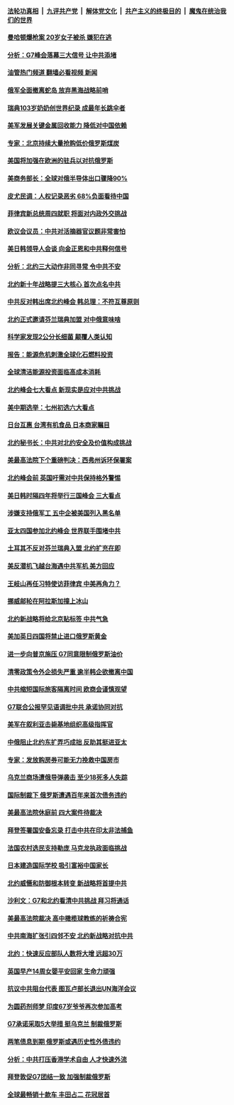 ####  [法轮功真相](../../../../basic/blob/master/README.md?t=07010031) &nbsp;|&nbsp; [九评共产党](../../../../9ping.md/blob/master/README.md?t=07010031) &nbsp;|&nbsp; [解体党文化](../../../../jtdwh.md/blob/master/README.md?t=07010031)  &nbsp;|&nbsp; [共产主义的终极目的](../../../../gczydzjmd.md/blob/master/README.md?t=07010031) &nbsp;|&nbsp; [魔鬼在统治我们的世界](../../../../mgztzwmdsj.md/blob/master/README.md?t=07010031) 

#### [曼哈顿爆枪案 20岁女子被杀 嫌犯在逃](../pages/nsc418/n13770797.md?t=07010031) 

#### [分析：G7峰会落幕三大信号 让中共添堵](../pages/nsc418/n13770331.md?t=07010031) 

#### [油管热门频道 翻墙必看视频 新闻](http://45.76.130.85:81/youtube.html?07010031)

#### [俄军全面撤离蛇岛 放弃黑海战略前哨](../pages/nsc418/n13770716.md?t=07010031) 

#### [瑞典103岁奶奶创世界纪录 成最年长跳伞者](../pages/nsc418/n13770563.md?t=07010031) 

#### [美军发展关键金属回收能力 降低对中国依赖](../pages/nsc418/n13770576.md?t=07010031) 

#### [专家：北京持续大量抢购低价俄罗斯煤炭](../pages/nsc418/n13770387.md?t=07010031) 

#### [美国将加强在欧洲的驻兵以对抗俄罗斯](../pages/nsc418/n13770377.md?t=07010031) 

#### [美商务部长：全球对俄半导体出口骤降90%](../pages/nsc418/n13770314.md?t=07010031) 

#### [皮尤民调：人权记录恶劣 68%负面看待中国](../pages/nsc418/n13770177.md?t=07010031) 

#### [菲律宾新总统周四就职 将面对内政外交挑战](../pages/nsc418/n13770206.md?t=07010031) 

#### [欧议会议员：中共对活摘器官议题非常害怕](../pages/nsc418/n13770228.md?t=07010031) 

#### [美日韩领导人会谈 向金正恩和中共释何信号](../pages/nsc418/n13770127.md?t=07010031) 

#### [分析：北约三大动作非同寻常 令中共不安](../pages/nsc418/n13770139.md?t=07010031) 

#### [北约新十年战略提三大核心 首次点名中共](../pages/nsc418/n13770147.md?t=07010031) 

#### [中共反对韩出席北约峰会 韩总理：不符互尊原则](../pages/nsc418/n13770144.md?t=07010031) 

#### [北约正式邀请芬兰瑞典加盟 对中俄意味啥](../pages/nsc418/n13770053.md?t=07010031) 

#### [科学家发现2公分长细菌 颠覆人类认知](../pages/nsc418/n13770091.md?t=07010031) 

#### [报告：能源危机刺激全球化石燃料投资](../pages/nsc418/n13770029.md?t=07010031) 

#### [全球清洁能源投资面临高成本消耗](../pages/nsc418/n13770024.md?t=07010031) 

#### [北约峰会七大看点 新现实是应对中共挑战](../pages/nsc418/n13769989.md?t=07010031) 

#### [美中期选举：七州初选六大看点](../pages/nsc418/n13769936.md?t=07010031) 

#### [日台互惠 台湾有机食品 日本商家瞩目](../pages/nsc418/n13769960.md?t=07010031) 

#### [北约秘书长：中共对北约安全及价值构成挑战](../pages/nsc418/n13769831.md?t=07010031) 

#### [美最高法院下个重磅判决：西弗州诉环保署案](../pages/nsc418/n13769362.md?t=07010031) 

#### [北约峰会前 英国吁需对中共保持格外警惕](../pages/nsc418/n13769720.md?t=07010031) 

#### [美日韩时隔四年将举行三国峰会 三大看点](../pages/nsc418/n13769746.md?t=07010031) 

#### [涉嫌支持俄军工 五中企被美国列入黑名单](../pages/nsc418/n13769660.md?t=07010031) 

#### [亚太四国参加北约峰会 世界联手围堵中共](../pages/nsc418/n13769462.md?t=07010031) 

#### [土耳其不反对芬兰瑞典入盟 北约扩充在即](../pages/nsc418/n13769476.md?t=07010031) 

#### [美反潜机飞越台海遇中共军机 美方回应](../pages/nsc418/n13769433.md?t=07010031) 

#### [王岐山再任习特使访菲律宾 中美再角力？](../pages/nsc418/n13769385.md?t=07010031) 

#### [挪威邮轮在阿拉斯加撞上冰山](../pages/nsc418/n13769426.md?t=07010031) 

#### [北约新战略将给北京贴标签 中共气急](../pages/nsc418/n13769418.md?t=07010031) 

#### [美加英日四国将禁止进口俄罗斯黄金](../pages/nsc418/n13769420.md?t=07010031) 

#### [进一步向普京施压 G7同意限制俄罗斯油价](../pages/nsc418/n13769361.md?t=07010031) 

#### [清零政策令外企损失严重 逾半韩企欲撤离中国](../pages/nsc418/n13769374.md?t=07010031) 

#### [中共缩短国际旅客隔离时间 欧商会谨慎观望](../pages/nsc418/n13769210.md?t=07010031) 

#### [G7联合公报罕见语调批中共 承诺协同对抗](../pages/nsc418/n13769314.md?t=07010031) 

#### [美军在叙利亚击毙基地组织高级指挥官](../pages/nsc418/n13769102.md?t=07010031) 

#### [中俄阻止北约东扩弄巧成拙 反助其挺进亚太](../pages/nsc418/n13768822.md?t=07010031) 

#### [专家：发放购房券可能无力挽救中国房市](../pages/nsc418/n13769001.md?t=07010031) 

#### [乌克兰商场遭俄导弹袭击 至少18死多人失踪](../pages/nsc418/n13768836.md?t=07010031) 

#### [国际制裁下 俄罗斯遭遇百年来首次债务违约](../pages/nsc418/n13768692.md?t=07010031) 

#### [美最高法院休庭前 四大案件待裁决](../pages/nsc418/n13768668.md?t=07010031) 

#### [拜登签署国安备忘录 打击中共在印太非法捕鱼](../pages/nsc418/n13768729.md?t=07010031) 

#### [法国农村选民支持勒庞 马克龙执政面临挑战](../pages/nsc418/n13768727.md?t=07010031) 

#### [日本建造国际学校 吸引富裕中国家长](../pages/nsc418/n13768661.md?t=07010031) 

#### [北约威慑和防御根本转变 新战略将首提中共](../pages/nsc418/n13768665.md?t=07010031) 

#### [沙利文：G7和北约看清中共挑战 拜习将通话](../pages/nsc418/n13768652.md?t=07010031) 

#### [美最高法院裁决 高中橄榄球教练的祈祷合宪](../pages/nsc418/n13768604.md?t=07010031) 

#### [中共南海扩张引四邻不安 北约新战略对抗中共](../pages/nsc418/n13768632.md?t=07010031) 

#### [北约：快速反应部队人数将大增 远超30万](../pages/nsc418/n13768594.md?t=07010031) 

#### [英国早产14周女婴平安回家 生命力顽强](../pages/nsc418/n13768227.md?t=07010031) 

#### [抗议中共阻台代表 图瓦卢部长退出UN海洋会议](../pages/nsc418/n13768461.md?t=07010031) 

#### [为圆药剂师梦 印度67岁爷爷再次参加高考](../pages/nsc418/n13768255.md?t=07010031) 

#### [G7承诺采取5大举措 挺乌克兰 制裁俄罗斯](../pages/nsc418/n13768462.md?t=07010031) 

#### [两笔债息到期 俄罗斯或遇历史性外债违约](../pages/nsc418/n13768372.md?t=07010031) 

#### [分析：中共打压香港学术自由 人才快速外流](../pages/nsc418/n13768191.md?t=07010031) 

#### [拜登敦促G7团结一致 加强制裁俄罗斯](../pages/nsc418/n13768111.md?t=07010031) 

#### [全球最畅销十款车 丰田占二 花冠居首](../pages/nsc418/n13763164.md?t=07010031) 

<img src='http://gfw-breaker.win/goodnews/indexes/nsc418.md' width='0px' height='0px'/>
